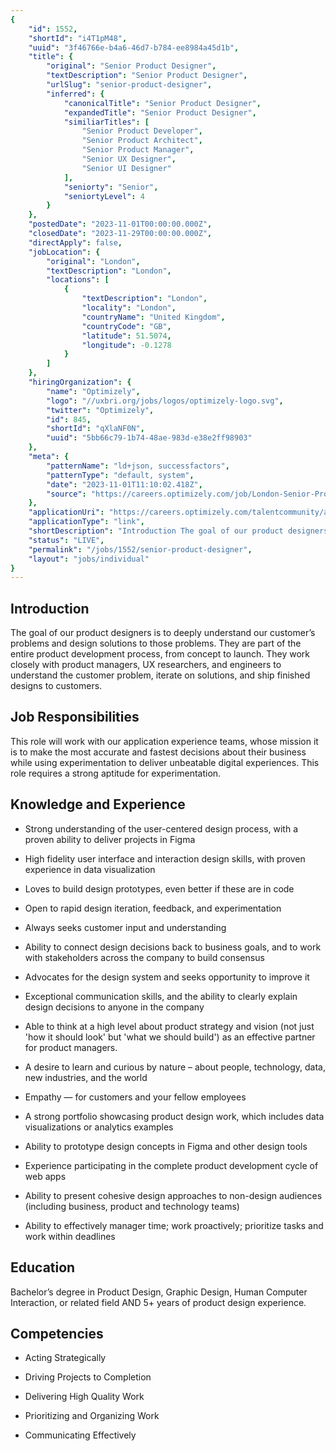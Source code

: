 ```yaml
---
{
	"id": 1552,
	"shortId": "i4T1pM48",
	"uuid": "3f46766e-b4a6-46d7-b784-ee8984a45d1b",
	"title": {
		"original": "Senior Product Designer",
		"textDescription": "Senior Product Designer",
		"urlSlug": "senior-product-designer",
		"inferred": {
			"canonicalTitle": "Senior Product Designer",
			"expandedTitle": "Senior Product Designer",
			"similiarTitles": [
				"Senior Product Developer",
				"Senior Product Architect",
				"Senior Product Manager",
				"Senior UX Designer",
				"Senior UI Designer"
			],
			"seniorty": "Senior",
			"seniortyLevel": 4
		}
	},
	"postedDate": "2023-11-01T00:00:00.000Z",
	"closedDate": "2023-11-29T00:00:00.000Z",
	"directApply": false,
	"jobLocation": {
		"original": "London",
		"textDescription": "London",
		"locations": [
			{
				"textDescription": "London",
				"locality": "London",
				"countryName": "United Kingdom",
				"countryCode": "GB",
				"latitude": 51.5074,
				"longitude": -0.1278
			}
		]
	},
	"hiringOrganization": {
		"name": "Optimizely",
		"logo": "//uxbri.org/jobs/logos/optimizely-logo.svg",
		"twitter": "Optimizely",
		"id": 845,
		"shortId": "qXlaNF0N",
		"uuid": "5bb66c79-1b74-48ae-983d-e38e2ff98903"
	},
	"meta": {
		"patternName": "ld+json, successfactors",
		"patternType": "default, system",
		"date": "2023-11-01T11:10:02.418Z",
		"source": "https://careers.optimizely.com/job/London-Senior-Product-Designer-SE1-9PG/959548255/"
	},
	"applicationUri": "https://careers.optimizely.com/talentcommunity/apply/959548255/?locale=en_US",
	"applicationType": "link",
	"shortDescription": "Introduction The goal of our product designers is to deeply understand our customer’s’ problems and design solutions to those problems. They are part of the entire product development process, from",
	"status": "LIVE",
	"permalink": "/jobs/1552/senior-product-designer",
	"layout": "jobs/individual"
}
---
```

<h2>Introduction</h2><p>The goal of our product designers is to deeply understand our customer’s problems and design solutions to those problems. They are part of the entire product development process, from concept to launch. They work closely with product managers, UX researchers, and engineers to understand the customer problem, iterate on solutions, and ship finished designs to customers.</p><h2>Job Responsibilities</h2><p>This role will work with our application experience teams, whose mission it is to make the most accurate and fastest decisions about their business while using experimentation to deliver unbeatable digital experiences. This role requires a strong aptitude for experimentation.</p><h2>Knowledge and Experience</h2><ul><li><p>Strong understanding of the user-centered design process, with a proven ability to deliver projects in Figma</p></li><li><p>High fidelity user interface and interaction design skills, with proven experience in data visualization</p></li><li><p>Loves to build design prototypes, even better if these are in code</p></li><li><p>Open to rapid design iteration, feedback, and experimentation&nbsp;</p></li><li><p>Always seeks customer input and understanding</p></li><li><p>Ability to connect design decisions back to business goals, and to work with stakeholders across the company to build consensus&nbsp;</p></li><li><p>Advocates for the design system and seeks opportunity to improve it</p></li><li><p>Exceptional communication skills, and the ability to clearly explain design decisions to anyone in the company</p></li><li><p>Able to think at a high level about product strategy and vision (not just 'how it should look' but 'what we should build') as an effective partner for product managers.&nbsp;</p></li><li><p>A desire to learn and curious by nature – about people, technology, data, new industries, and the world&nbsp;</p></li><li><p>Empathy — for customers and your fellow employees</p></li><li><p>A strong portfolio showcasing product design work, which includes data visualizations or analytics examples</p></li><li><p>Ability to prototype design concepts in Figma and other design tools</p></li><li><p>Experience participating in the complete product development cycle of web apps</p></li><li><p>Ability to present cohesive design approaches to non-design audiences (including business, product and technology teams)</p></li><li><p>Ability to effectively manager time; work proactively; prioritize tasks and work within deadlines</p></li></ul><h2>Education</h2><p>Bachelor’s degree in Product Design, Graphic Design, Human Computer Interaction, or related field AND 5+ years of product design experience.&nbsp;</p><h2>Competencies</h2><ul><li><p>Acting Strategically</p></li><li><p>Driving Projects to Completion</p></li><li><p>Delivering High Quality Work</p></li><li><p>Prioritizing and Organizing Work</p></li><li><p>Communicating Effectively</p></li></ul>
